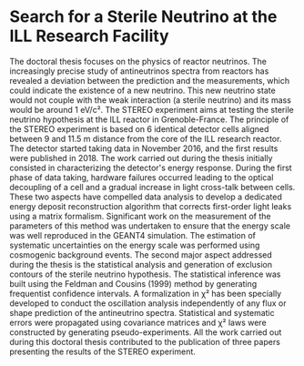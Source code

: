 # Search for a Sterile Neutrino at the ILL Research Facility

The doctoral thesis focuses on the physics of reactor neutrinos. The increasingly precise study of antineutrinos spectra from reactors has revealed a deviation between the prediction and the measurements, which could indicate the existence of a new neutrino. This new neutrino state would not couple with the weak interaction (a sterile neutrino) and its mass would be around 1 eV/c². The STEREO experiment aims at testing the sterile neutrino hypothesis at the ILL reactor in Grenoble-France. The principle of the STEREO experiment is based on 6 identical detector cells aligned between 9 and 11.5 m distance from the core of the ILL research reactor. The detector started taking data in November 2016, and the first results were published in 2018. The work carried out during the thesis initially consisted in characterizing the detector's energy response. During the first phase of data taking, hardware failures occurred leading to the optical decoupling of a cell and a gradual increase in light cross-talk between cells. These two aspects have compelled data analysis to develop a dedicated energy deposit reconstruction algorithm that corrects first-order light leaks using a matrix formalism. Significant work on the measurement of the parameters of this method was undertaken to ensure that the energy scale was well reproduced in the GEANT4 simulation. The estimation of systematic uncertainties on the energy scale was performed using cosmogenic background events. The second major aspect addressed during the thesis is the statistical analysis and generation of exclusion contours of the sterile neutrino hypothesis. The statistical inference was built using the Feldman and Cousins (1999) method by generating frequentist confidence intervals. A formalization in χ² has been specially developed to conduct the oscillation analysis independently of any flux or shape prediction of the antineutrino spectra. Statistical and systematic errors were propagated using covariance matrices and χ² laws were constructed by generating pseudo-experiments. All the work carried out during this doctoral thesis contributed to the publication of three papers presenting the results of the STEREO experiment.

